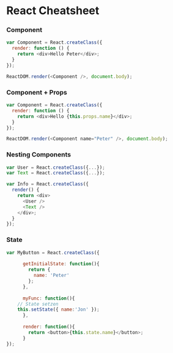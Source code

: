 # React Cheatsheet

### Component
```javascript
var Component = React.createClass({
  render: function () {
    return <div>Hello Peter</div>;
  }
});

ReactDOM.render(<Component />, document.body);

```

### Component + Props
```javascript
var Component = React.createClass({
  render: function () {
    return <div>Hello {this.props.name}</div>;
  }
});

ReactDOM.render(<Component name="Peter" />, document.body);

```


### Nesting Components
```javascript
var User = React.createClass({...});
var Text = React.createClass({...});

var Info = React.createClass({
  render() {
    return <div>
      <User />
      <Text />
    </div>;
  }
});

```



### State
```javascript
var MyButton = React.createClass({
			
      getInitialState: function(){
      	return {
      	  name: 'Peter'
        };
      },
      
      myFunc: function(){
	// State setzen
	this.setState({ name:'Jon' });
      },
			
      render: function(){
      	return <button>{this.state.name}</button>;
      }
});

```

